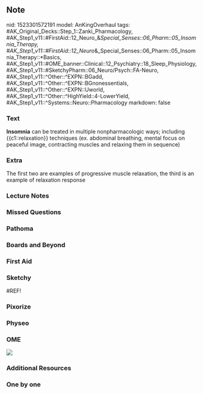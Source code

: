 ## Note
nid: 1523301572191
model: AnKingOverhaul
tags: #AK_Original_Decks::Step_1::Zanki_Pharmacology, #AK_Step1_v11::#FirstAid::12_Neuro_&_Special_Senses::06_Pharm::05_Insomnia_Therapy, #AK_Step1_v11::#FirstAid::12_Neuro_&_Special_Senses::06_Pharm::05_Insomnia_Therapy::*Basics, #AK_Step1_v11::#OME_banner::Clinical::12_Psychiatry::18_Sleep_Physiology, #AK_Step1_v11::#SketchyPharm::06_Neuro/Psych::FA-Neuro, #AK_Step1_v11::^Other::^EXPN::BGadd, #AK_Step1_v11::^Other::^EXPN::BGnonessentials, #AK_Step1_v11::^Other::^EXPN::Uworld, #AK_Step1_v11::^Other::^HighYield::4-LowerYield, #AK_Step1_v11::^Systems::Neuro::Pharmacology
markdown: false

### Text
<b>Insomnia</b> can be treated in multiple nonpharmacologic ways;
including {{c1::relaxation}} techniques (ex. abdominal breathing,
mental focus on peaceful image, contracting muscles and relaxing
them in sequence)

### Extra
The first two are examples of progressive muscle relaxation, the third is an example of relaxation response

### Lecture Notes


### Missed Questions


### Pathoma


### Boards and Beyond


### First Aid


### Sketchy
#REF!

### Pixorize


### Physeo


### OME
<div class="ome-widget">
  <a href=
  "https://onlinemeded.org/spa/psychiatry/sleep-physiology/acquire?ref=anki">
  <img src="_OME_AnkiFlashcards_Lesson_5.png"></a>
</div>

### Additional Resources


### One by one

